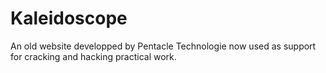 # Kaleidoscope
An old website developped by Pentacle Technologie now used as support for cracking and hacking practical work.
